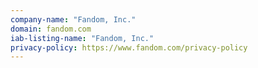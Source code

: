 ```yaml
---
company-name: "Fandom, Inc."
domain: fandom.com
iab-listing-name: "Fandom, Inc."
privacy-policy: https://www.fandom.com/privacy-policy
---
```

